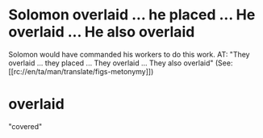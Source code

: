 # Solomon overlaid ... he placed ... He overlaid ... He also overlaid

Solomon would have commanded his workers to do this work. AT: "They overlaid ... they placed ... They overlaid ... They also overlaid" (See: [[rc://en/ta/man/translate/figs-metonymy]])

# overlaid

"covered"

